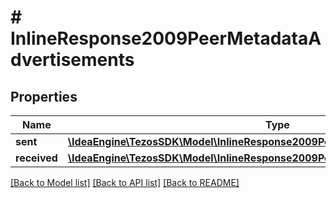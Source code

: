 # # InlineResponse2009PeerMetadataAdvertisements

## Properties

Name | Type | Description | Notes
------------ | ------------- | ------------- | -------------
**sent** | [**\IdeaEngine\TezosSDK\Model\InlineResponse2009PeerMetadataAdvertisementsSent**](InlineResponse2009PeerMetadataAdvertisementsSent.md) |  |
**received** | [**\IdeaEngine\TezosSDK\Model\InlineResponse2009PeerMetadataAdvertisementsSent**](InlineResponse2009PeerMetadataAdvertisementsSent.md) |  |

[[Back to Model list]](../../README.md#models) [[Back to API list]](../../README.md#endpoints) [[Back to README]](../../README.md)
